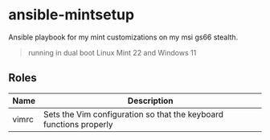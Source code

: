 # ansible-mintsetup
Ansible playbook for my mint customizations on my msi gs66 stealth.

> running in dual boot Linux Mint 22 and Windows 11

## Roles

| Name  | Description                                                   |
|-------|---------------------------------------------------------------|
| vimrc | Sets the Vim configuration so that the keyboard functions properly |

